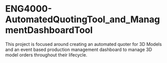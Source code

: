 # ENG4000-AutomatedQuotingTool_and_ManagmentDashboardTool
This project is focused around creating an automated quoter for 3D Models and an event based production management dashboard to manage 3D model orders throughout their lifecycle.

